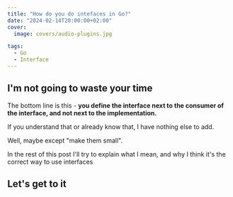 ```yaml
---
title: "How do you do intefaces in Go?"
date: "2024-02-14T20:00:00+02:00"
cover:
  image: covers/audio-plugins.jpg

tags:
  - Go
  - Interface
---
```


## I'm not going to waste your time

The bottom line is this - **you define the interface next to the consumer of the interface, and not next to the implementation.**

If you understand that or already know that, I have nothing else to add.

Well, maybe except "make them small".

In the rest of this post I'll try to explain what I mean, and why I think it's the correct way to use interfaces

## Let's get to it 



